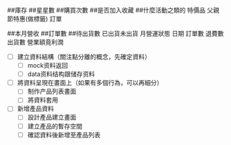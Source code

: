 <!-- *1 .eslintrc.js 補上'no-console': 'off', -->
<!-- https://github.com/Wcc723/vue-course-record/commit/90b909b9c725cb9e3fd9cb19c8d0fbaeda22ae2a -->

<!-- *2 另一種方式env.js 看NODE_ENV變換baseUrl -->


##庫存
##星星數
##購買次數
##是否加入收藏
##什麼活動之類的
    特價品
    父親節特惠(做標籤)
訂單
<!-- 之後做 -->
<!-- 可以按一個新增圖片的功能!!?? -->
##本月營收
##訂單數
##待出貨數
已出貨未出貨
月營運狀態
日期 訂單數 退費數 出貨數 營業額竟利潤


<!-- ======@@問題================= -->
<!-- 1.@@沒辦法像課程影片 npm run dev (或npm run development開啟) 報錯-->
<!-- @@ api的商品敘述 是妹填所以回傳沒有 還是本來就沒有 -->

<!-- // @@ todotree 文檔置放 -->
- [ ] 建立資料結構（關注點分離的概念，先確定資料）
    - [ ] mock资料返回
    - [ ] data资料结构跟储存资料
- [ ] 將資料呈現在畫面上（如果有多個行為，可以再細分）
 	- [ ] 制作产品列表畫面
 	- [ ] 將資料套用
- [ ] 新增產品資料
 	- [ ] 設計產品建立畫面
 	- [ ] 建立產品的暫存空間
 	- [ ] 確認資料後新增至產品列表